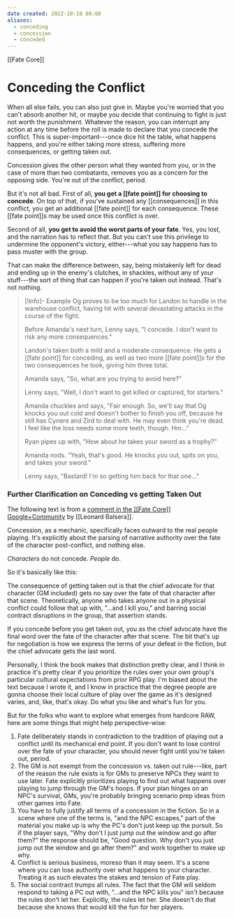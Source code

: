 ```yaml
---
date created: 2022-10-18 08:08
aliases:
  - conceding
  - concession
  - conceded
---
```


[[Fate Core]]

# Conceding the Conflict

When all else fails, you can also just give in. Maybe you're worried that you can't absorb another hit, or maybe you decide that continuing to fight is just not worth the punishment. Whatever the reason, you can interrupt any action at any time before the roll is made to declare that you concede the conflict. This is super-important---once dice hit the table, what happens happens, and you're either taking more stress, suffering more consequences, or getting taken out.

Concession gives the other person what they wanted from you, or in the case of more than two combatants, removes you as a concern for the opposing side. You're out of the conflict, period.

But it's not all bad. First of all, **you get a [[fate point]] for choosing to concede**. On top of that, if you've sustained any [[consequences]] in this conflict, you get an additional [[fate point]] for each consequence. These [[fate point]]s may be used once this conflict is over.

Second of all, **you get to avoid the worst parts of your fate**. Yes, you lost, and the narration has to reflect that. But you can't use this privilege to undermine the opponent's victory, either---what you say happens has to pass muster with the group.

That can make the difference between, say, being mistakenly left for dead and ending up in the enemy's clutches, in shackles, without any of your stuff---the sort of thing that can happen if you're taken out instead. That's not nothing.

> [!info]- Example
> Og proves to be too much for Landon to handle in the warehouse conflict, having hit with several devastating attacks in the course of the fight.
>
> Before Amanda's next turn, Lenny says, "I concede. I don't want to risk any more consequences."
>
> Landon's taken both a mild and a moderate consequence. He gets a [[fate point]] for conceding, as well as two more [[fate point]]s for the two consequences he took, giving him three total.
>
> Amanda says, "So, what are you trying to avoid here?"
>
> Lenny says, "Well, I don't want to get killed or captured, for starters."
>
> Amanda chuckles and says, "Fair enough. So, we'll say that Og knocks you out cold and doesn't bother to finish you off, because he still has Cynere and Zird to deal with. He may even think you're dead. I feel like the loss needs some more teeth, though. Hm..."
>
> Ryan pipes up with, "How about he takes your sword as a trophy?"
>
> Amanda nods. "Yeah, that's good. He knocks you out, spits on you, and takes your sword."
>
> Lenny says, "Bastard! I'm so getting him back for that one..."
 


### Further Clarification on Conceding vs getting Taken Out

The following text is from a [comment in the [[Fate Core]] Google+Community](https://plus.google.com/116394742606298068145/posts/4dScLtq43oo) by [[Leonard Balsera]].

Concession, as a mechanic, specifically faces outward to the real people playing. It's explicitly about the parsing of narrative authority over the fate of the character post-conflict, and nothing else.

_Characters_ do not concede. _People_ do.

So it's basically like this:

The consequence of getting taken out is that the chief advocate for that character (GM included) gets no say over the fate of that character after that scene. Theoretically, anyone who takes anyone out in a physical conflict could follow that up with, "...and I kill you," and barring social contract disruptions in the group, that assertion stands.

If you concede before you get taken out, you as the chief advocate have the final word over the fate of the character after that scene. The bit that's up for negotiation is how we express the terms of your defeat in the fiction, but the chief advocate gets the last word.

Personally, I think the book makes that distinction pretty clear, and I think in practice it's pretty clear if you prioritize the rules over your own group's particular cultural expectations from prior RPG play. I'm biased about the text because I wrote it, and I know in practice that the degree people are gonna choose their local culture of play over the game as it's designed varies, and, like, that's okay. Do what you like and what's fun for you.

But for the folks who want to explore what emerges from hardcore RAW, here are some things that might help perspective-wise:

1. Fate deliberately stands in contradiction to the tradition of playing out a conflict until its mechanical end point. If you don't want to lose control over the fate of your character, you should never fight until you're taken out, period.
2. The GM is not exempt from the concession vs. taken out rule---like, part of the reason the rule exists is for GMs to preserve NPCs they want to use later. Fate explicitly prioritizes playing to find out what happens over playing to jump through the GM's hoops. If your plan hinges on an NPC's survival, GMs, you're probably bringing scenario prep ideas from other games into Fate.
3. You have to fully justify all terms of a concession in the fiction. So in a scene where one of the terms is, "and the NPC escapes," part of the material you make up is why the PC's don't just keep up the pursuit. So if the player says, "Why don't I just jump out the window and go after them?" the response should be, "Good question. Why don't you just jump out the window and go after them?" and work together to make up why.
4. Conflict is serious business, moreso than it may seem. It's a scene where you can lose authority over what happens to your character. Treating it as such elevates the stakes and tension of Fate play.
5. The social contract trumps all rules. The fact that the GM will seldom respond to taking a PC out with, "...and the NPC kills you" isn't because the rules don't let her. Explicitly, the rules let her. She doesn't do that because she knows that would kill the fun for her players.